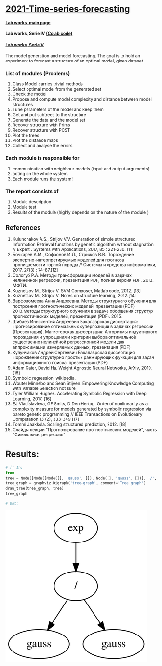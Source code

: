# [2021-Time-series-forecasting](http://www.machinelearning.ru/wiki/index.php?title=Математические_методы_прогнозирования_%28лекции%2C_А.В._Грабовой%2C_В.В._Стрижов%29/Осень_2021)

#### [Lab works, main page](../README.html)
#### **Lab works, Serie IV** [(Colab code)](https://drive.google.com/file/d/1IPUgT-L0t5TF0vwqMoXShIgUVHutakPD/view?usp=sharing)
#### [Lab works, Serie V](../Lab%20works%20Serie%20V/README.html)

The model generation and model forecasting. The goal is to hold an experiment to forecast a structure of an optimal model, given dataset.

### List of modules (Problems)
1. Class Model carries trivial methods
2. Select optimal model from the generated set
3. Check the model
4. Propose and compute model complexity and distance between model structures
5. Tune parameters of the model and keep them
6. Get and put subtrees to the structure
7. Generate the data and the model set
8. Recover structure with Prims
9. Recover structure with PCST
10. Plot the trees
11. Plot the distance maps
12. Collect and analyse the errors

### Each module is responsible for
1. communication with neighbour models (input and output arguments)
2. acting on the whole system.
3. Each module runs the system!

### The report consists of
1. Module description
2. Module test
3. Results of the module (highly depends on the nature of the module )

## References
1. Kulunchakov A.S., Strijov V.V. Generation of simple structured Information Retrieval functions by genetic algorithm without stagnation // Expert . Systems with Applications, 2017, 85 : 221-230. [11]
2. Бочкарев А.М., Софронов И.Л., Стрижов В.В. Порождение экспертно-интерпретируемых моделей для прогноза проницаемости горной породы // Системы и средства информатики, 2017, 27(3) : 74-87.[12]
3. Сологуб Р.А. Методы трансформации моделей в задачах нелинейной регрессии, презентация PDF, полная версия PDF. 2013. МФТИ.
4. Kuznetsov M., Strijov V. SVM Composer, Matlab code, 2012. [13]
5. Kuznetsov M., Strijov V. Notes on structure learning, 2012.[14]
6. Варфоломеева Анна Андреевна. Методы структурного обучения для построения прогностических моделей, презентация (PDF). 2013.Методы структурного обучения в задаче обобщения структур прогностических моделей, презентация (PDF). 2015.
7. Шибаев Иннокентий Андреевич Бакалаврская диссертация: Прогнозирование оптимальных суперпозиций в задачах регрессии (Презентация). Магистерская диссертация: Алгоритмы индуктивного порождения и упрощения и критерии выбора оптимальной существенно нелинейной регрессионной модели для аппроксимации измеряемых данных, презентация (PDF)
8. Кулунчаков Андрей Сергеевич Бакалаврская диссертация: Порождение структурно простых ранжирующих функций для задач информационного поиска, презентация (PDF)
9. Adam Gaier, David Ha. Weight Agnostic Neural Networks, ArXiv, 2019. [15]
10. Symbolic regression, wikipedia.
11. Wouter Minnebo and Sean Stijven. Empowering Knowledge Computing with Variable Selection not sure
12. Tyler William Hughes. Accelerating Symbolic Regression with Deep Learning, 2017. [16]
13. EJ Vladislavleva, GF Smits, D Den Hertog. Order of nonlinearity as a complexity measure for models generated by symbolic regression via pareto genetic programming // IEEE Transactions on Evolutionary Computation 13 (2), 333-349 [17]
14. Tommi Jaakkola. Scaling structured prediction, 2012. [18]
15. Слайды лекции "Прогнозирование прогностических моделей", часть "Символьная регрессия"


# Results:

```python
# [] In:
from 
tree = Node([Node([Node([], 'gauss', []), Node([], 'gauss', [])], '/', [])], 'exp', [])
tree_graph = graphviz.Digraph('tree-graph', comment='Tree graph')
draw_tree(tree_graph, tree)
tree_graph

# Out:
```
![alt text](images/graph_view.svg?raw=true)
